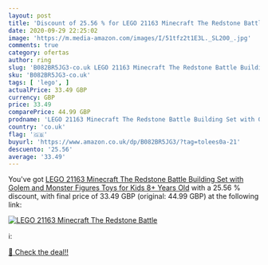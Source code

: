 ```yaml
---
layout: post
title: 'Discount of 25.56 % for LEGO 21163 Minecraft The Redstone Battle'
date: 2020-09-29 22:25:02
image: 'https://m.media-amazon.com/images/I/51tfz2t1E3L._SL200_.jpg'
comments: true
category: ofertas
author: ring
slug: 'B082BR5JG3-co.uk LEGO 21163 Minecraft The Redstone Battle Building Set...'
sku: 'B082BR5JG3-co.uk'
tags: [ 'lego', ]
actualPrice: 33.49 GBP
currency: GBP
price: 33.49
comparePrice: 44.99 GBP
prodname: 'LEGO 21163 Minecraft The Redstone Battle Building Set with Golem and Monster Figures  Toys for Kids 8+ Years Old'
country: 'co.uk'
flag: '🇬🇧'
buyurl: 'https://www.amazon.co.uk/dp/B082BR5JG3/?tag=tolees0a-21'
descuento: '25.56'
average: '33.49'
---
```


You've got [LEGO 21163 Minecraft The Redstone Battle Building Set with Golem and Monster Figures  Toys for Kids 8+ Years Old](https://www.amazon.co.uk/dp/B082BR5JG3/?tag=tolees0a-21) with a  25.56 % discount, with final price of 33.49 GBP (original: 44.99 GBP) at the following link:

[![LEGO 21163 Minecraft The Redstone Battle](https://m.media-amazon.com/images/I/51tfz2t1E3L._SL200_.jpg)](https://www.amazon.co.uk/dp/B082BR5JG3/?tag=tolees0a-21)

ℹ️:


[🛒 Check the deal!!](https://www.amazon.co.uk/dp/B082BR5JG3/?tag=tolees0a-21)
